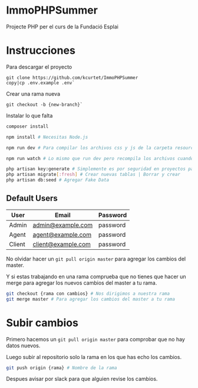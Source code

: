 ﻿# ImmoPHPSummer
Projecte PHP per el curs de la Fundació Esplai

# Instrucciones

Para descargar el proyecto 

    git clone https://github.com/kcurtet/ImmoPHPSummer
    copy|cp .env.example .env`

Crear una rama nueva
```bash2
git checkout -b {new-branch}`
```
Instalar lo que falta
```bash
composer install

npm install # Necesitas Node.js

npm run dev # Para compilar los archivos css y js de la carpeta resources a public/assets

npm run watch # Lo mismo que run dev pero recompila los archivos cuando cambias algo    

php artisan key:generate # Simplemente es por seguridad en proyectos para producción
php artisan migrate[:fresh] # Crear nuevas tablas | Borrar y crear
php artisan db:seed # Agregar Fake Data
```

## Default Users

| User   | Email              | Password |
|--------|--------------------|----------|
| Admin  | admin@example.com  | password |
| Agent  | agent@example.com  | password |
| Client | client@example.com | password |



No olvidar hacer un `git pull origin master` para agregar los cambios del master.

Y si estas trabajando en una rama comprueba que no tienes que hacer un merge para agregar los nuevos cambios del master a tu rama.
```bash
git checkout {rama con cambios} # Nos dirigimos a nuestra rama
git merge master # Para agregar los cambios del master a tu rama
```

# Subir cambios

Primero hacemos un `git pull origin master` para comprobar que no hay datos nuevos.

Luego subir al repositorio solo la rama en los que has echo los cambios.

```bash
git push origin {rama} # Nombre de la rama
```
Despues avisar por slack para que alguien revise los cambios.
